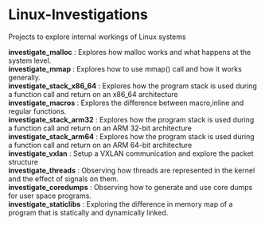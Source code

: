 # Linux-Investigations
Projects to explore internal workings of Linux systems

**investigate_malloc** : Explores how malloc works and what happens at the system level. <br>
**investigate_mmap** : Explores how to use mmap() call and how it works generally. <br>
**investigate_stack_x86_64** : Explores how the program stack is used during a function call and return on an x86\_64 architecture <br>
**investigate_macros** : Explores the difference between macro,inline and regular functions. <br>
**investigate_stack_arm32** : Explores how the program stack is used during a function call and return on an ARM 32-bit architecture <br>
**investigate_stack_arm64** : Explores how the program stack is used during a function call and return on an ARM 64-bit architecture <br>
**investigate_vxlan** : Setup a VXLAN communication and explore the packet structure <br> 
**investigate_threads** : Observing how threads are represented in the kernel and the effect of signals on them. <br> 
**investigate_coredumps** : Observing how to generate and use core dumps for user space programs. <br> 
**investigate_staticlibs** : Exploring the difference in memory map of a program that is statically and dynamically linked. <br> 
